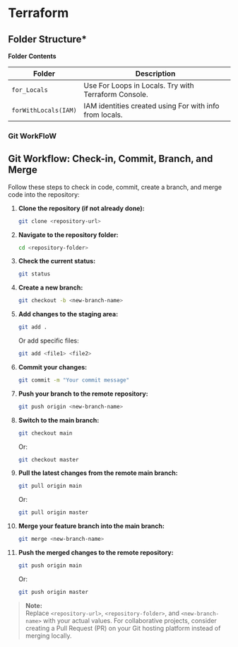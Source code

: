 # Terraform

## Folder Structure*

**Folder Contents**

| Folder              | Description                                              |
|---------------------|---------------------------------------------------------|
| `for_Locals`        | Use For Loops in Locals. Try with Terraform Console.    |
| `forWithLocals(IAM)`| IAM identities created using For with info from locals. |



### Git WorkFloW

## Git Workflow: Check-in, Commit, Branch, and Merge

Follow these steps to check in code, commit, create a branch, and merge code into the repository:

1. **Clone the repository (if not already done):**
   ```sh
   git clone <repository-url>
   ```

2. **Navigate to the repository folder:**
   ```sh
   cd <repository-folder>
   ```

3. **Check the current status:**
   ```sh
   git status
   ```

4. **Create a new branch:**
   ```sh
   git checkout -b <new-branch-name>
   ```

5. **Add changes to the staging area:**
   ```sh
   git add .
   ```
   Or add specific files:
   ```sh
   git add <file1> <file2>
   ```

6. **Commit your changes:**
   ```sh
   git commit -m "Your commit message"
   ```

7. **Push your branch to the remote repository:**
   ```sh
   git push origin <new-branch-name>
   ```

8. **Switch to the main branch:**
   ```sh
   git checkout main
   ```
   Or:
   ```sh
   git checkout master
   ```

9. **Pull the latest changes from the remote main branch:**
   ```sh
   git pull origin main
   ```
   Or:
   ```sh
   git pull origin master
   ```

10. **Merge your feature branch into the main branch:**
    ```sh
    git merge <new-branch-name>
    ```

11. **Push the merged changes to the remote repository:**
    ```sh
    git push origin main
    ```
    Or:
    ```sh
    git push origin master
    ```

> **Note:**  
> Replace `<repository-url>`, `<repository-folder>`, and `<new-branch-name>` with your actual values.
> For collaborative projects, consider creating a Pull Request (PR) on your Git hosting platform instead of merging locally.